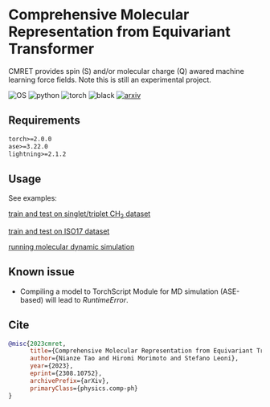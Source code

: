 # Comprehensive Molecular Representation from Equivariant Transformer
CMRET provides spin (S) and/or molecular charge (Q) awared machine learning force fields. Note this is still an experimental project.

![OS](https://img.shields.io/badge/OS-Windows%20|%20Linux%20|%20macOS-blue?color=00b166)
![python](https://img.shields.io/badge/Python-3.9%20|%203.10-blue.svg?color=dd9b65)
![torch](https://img.shields.io/badge/torch-2.0-blue?color=708ddd)
![black](https://img.shields.io/badge/code%20style-black-black)
[![arxiv](https://img.shields.io/badge/arXiv-2308.10752-red)](https://arxiv.org/abs/2308.10752v1)

## Requirements
```txt
torch>=2.0.0
ase>=3.22.0
lightning>=2.1.2
```

## Usage
See examples:

[train and test on singlet/triplet CH<sub>2</sub> dataset](script/run_ch2.py)

[train and test on ISO17 dataset](script/run_iso17.py)

[running molecular dynamic simulation](script/molecular_dynamics.py)

## Known issue
* Compiling a model to TorchScript Module for MD simulation (ASE-based) will lead to _RuntimeError_.

## Cite
```bibtex
@misc{2023cmret,
      title={Comprehensive Molecular Representation from Equivariant Transformer}, 
      author={Nianze Tao and Hiromi Morimoto and Stefano Leoni},
      year={2023},
      eprint={2308.10752},
      archivePrefix={arXiv},
      primaryClass={physics.comp-ph}
}
```